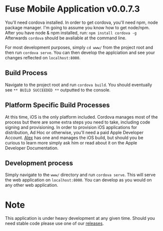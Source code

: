 # Fuse Mobile Application v0.0.7.3
You'll need cordova installed. In order to get cordova, you'll need npm, node package manager.
I'm going to assume you know how to get node/npm.
After you have node & npm installed, run:
`npm install cordova -g`
Afterwards `cordova` should be avaliable at the command line.

For most development purposes, simply `cd www/` from the project root and then run `cordova serve`. You can then
develop the applciation and see your changes reflected on `localhost:8000`.

## Build Process
Navigate to the project root and run `cordova build`.
You should eventually see `** BUILD SUCCEEDED **` outputted to the console. 

## Platform Specific Build Processes
At this time, iOS is the only platform included. Cordova manages most of the process
but there are some extra steps you need to take, including code signing and provisioning. 
In order to provision iOS applications for distribution, Ad Hoc or otherwise,
you'll need a paid Apple Developer Account. [Alex](https://github.com/alexkolson) has one and
manages the iOS build, but should you be curious to learn more simply ask him or read 
about it on the Apple Developer Documentation.

## Development process
Simply navigate to the `www/` directory and run `cordova serve`. This will serve the web application on `localhost:8000`. 
You can develop as you would on any other web application.


# Note
This application is under heavy development at any given time. Should you need stable code please use one of our [releases](https://github.com/kynetx/Fuse-app/releases).